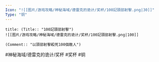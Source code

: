 ```yaml
---
Icon: "![[图片/游戏攻略/神秘海域/德雷克的诡计/奖杯/100記頭部射擊.png|30]]"
Type: "铜"
---
```

```ad-common-bronze-trophy
title: (Title:: "100記頭部射擊")
![[图片/游戏攻略/神秘海域/德雷克的诡计/奖杯/100記頭部射擊.png|100]]

(Comment:: "以頭部射擊殺死100個敵人")
```

#神秘海域/德雷克的诡计/奖杯 #奖杯 #铜
